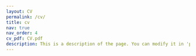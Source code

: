 ```yaml
---
layout: CV
permalink: /cv/
title: cv
nav: true
nav_order: 4
cv_pdf: CV.pdf
description: This is a description of the page. You can modify it in 'pages/_cv.md'. You can also change or remove the top pdf download button.
---
```

